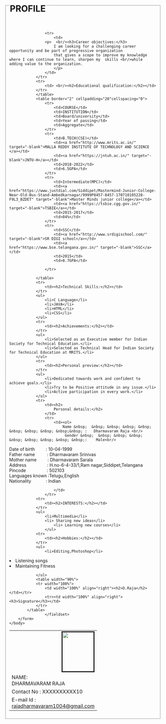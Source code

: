 <html>
    <head>
        <titile>
            </titile>
            <style>
                body {
			background-size: cover;
		}
        a:hover{
color: rgb(228, 75, 15);
        }
            </style>
    </head>
    <body background="C:\Users\raja\Desktop\HTML\profile\annie-spratt-zA7I5BtFbvw-unsplash.jpg">
        <form>
            <fieldset>
                <legend><h1>PROFILE</h1></LEGEnd>
                    <table width="95%">
                        <TR>
                            <td width="100%" align="right"><img src="C:\Users\raja\Desktop\HTML\profile\IMG_0042.JPG" height="125" width="100" border="3"/></td>
                        </TR>
                    <tr>
                        <BR/>
                        <td><div id="name">NAME: </div> DHARMAVARAM RAJA</td>
                    </tr>
                    <Tr>
                        <td>
                            <div>Contact No  : XXXXXXXXXX10</div>
                        </td>
                    </Tr>
                    <tr>
                        <td>
                            <div>E-mail  Id  : </div>
                            <a href= "mailto: rajadharmavaram1004@gmail.com">rajadharmavaram1004@gmail.com</a>
                        </td>
                    </tr>
                   
                    <tr>
                        <td>
                    <p>  <br/><h3>Career objectives:</h3>
                        I am looking for a challenging career opportunity and be part of progressive organization 
                        that gives a scope to improve my knowledge where I can continue to learn, sharpen my  skills <br/>while adding value to the organization.
                        </p>
                    </td>
                </tr>
                <tr>
                    <td> <br/><h2>Educational qualification:</h2></td>
                </tr>
                </table>
                <table border="2" cellpadding="20"cellspacing="0">
                    <tr>
                        <td>COURSE</td>
                        <td>INSTITUTION</td>
                        <td>Board/university</td>
                        <td>Year of passing</td>
                        <td>Aggregate</td>
                    </tr>
                    <tr>
                        <td>B.TECH(CSE)</td>
                        <td><a href="http://www.mrits.ac.in/" target="-blank">MALLA REDDY INSTITUTE OF TECHNOLOGY AND SCIENCE </a></td>
                        <td><a href="https://jntuh.ac.in/" target="-blank">JNTU-H</a></td>
                        <td>2018-2022</td>
                        <td>6.5GPA</td>
                    </tr>
                    <tr>
                        <td>Intermediate(MPC)</td>
                        <td><a href="https://www.justdial.com/Siddipet/Mastermind-Junior-College-Near-Old-Bus-Stand-Ambedkarnagar/9999P8457-8457-170710105228-F9L3_BZDET" target="-blank">Master Minds junior college</a></td>
                        <td><a href="https://tsbie.cgg.gov.in/" target="-blank">TSBIE</a></td>
                        <td>2015-2017</td>
                        <td>84%</td>
                    </tr>
                    <tr>
                        <td>SSC</td>
                        <td><a href="http://www.srdigischool.com/" target="-blank">SR DIGI school</a></td>
                        <td><a href="https://www.bse.telangana.gov.in/" target="-blank">SSC</a></td>
                        <td>2015</td>
                        <td>8.7GPA</td>
                    
                    </tr>
                    
                </table>
                <tr>
                    <td><h2>Technical Skills:</h2></td>
                </tr>
                <ul>
                    <li>C Language</li>
                    <li>JAVA</li>
                    <li>HTML</li>
                    <li>CSS</li>
                </ul>
                <tr>
                    <td><h2>Achievements:</h2></td>
                </tr>
                <ul>
                    <li>Selected as an Executive member for Indian Society for Technical Education.</li>
                    <li>Selected as Technical Head for Indian Society for Technical Education at MRITS.</li>
                </ul>
                <tr>
                    <td><h2>Personal preview:</h2></td>
                </tr>
                <ul>
                    <li>Dedicated towards work and confident to achieve goals.</li>
                    <li>Try to be Positive attitude in any issue.</li>
                    <li>Active participation in every work.</li>
                </ul>
                <tr>
                    <td><h2>
                        Personal details:</h2>
                    </td>
                    <tr>
                        <td><ol>
                            Name &nbsp;  &nbsp; &nbsp; &nbsp; &nbsp; &nbsp; &nbsp; &nbsp; &nbsp;&nbsp; :   Dharmavaram Raja <br/>
                             Gender &nbsp;  &nbsp; &nbsp; &nbsp; &nbsp; &nbsp; &nbsp; &nbsp; &nbsp;:    Male<br/>
Date of birth&nbsp;  &nbsp; &nbsp; &nbsp; &nbsp;: 10-04-1999<br/>
Father name&nbsp;  &nbsp; &nbsp; &nbsp; &nbsp; : Dharmavaram Srinivas<br/>
Mother name&nbsp;  &nbsp; &nbsp; &nbsp; &nbsp;: Dharmavaram Sarala<br/>
Address &nbsp;  &nbsp; &nbsp; &nbsp; &nbsp; &nbsp; &nbsp; &nbsp; :    H.no-6-4-33/1,Ram nagar,Siddipet,Telangana<br/>
Pincode	&nbsp;  &nbsp; &nbsp; &nbsp; &nbsp; &nbsp; &nbsp; &nbsp;&nbsp;:     502103<br/>
Languages known :Telugu,English<br/>
Nationality&nbsp;  &nbsp; &nbsp; &nbsp; &nbsp; &nbsp; :   Indian<br/>
</ol>


                        </td>
                    </tr>
                <tr>
                    <td><h2>INTERESTS:</h2></td>
                </tr>
                <ul>
                    <li>Multimedia</li>
                    <li> Sharing new ideas</li> 
                        <li> Learning new courses</li>
                    </ul>
                <tr>
                    <td><h2>Hobbies:</h2></td>
                </tr>
                <ul>
                    <li>Editing,Photoshop</li>
<li>Listening songs</li>
	<li>Maintaining Fitness </li>

                </ul>
                <table width="90%">
                <tr width="100%">
                    <td width="100%" align="right"><h2>D.Raja</h2></td></tr>
                    <tr><td width="100%" align="right"><h3>Signature</h3></td>
                </tr>
            </table>
                    </fieldset>
        </form>
    </body>
</html>
